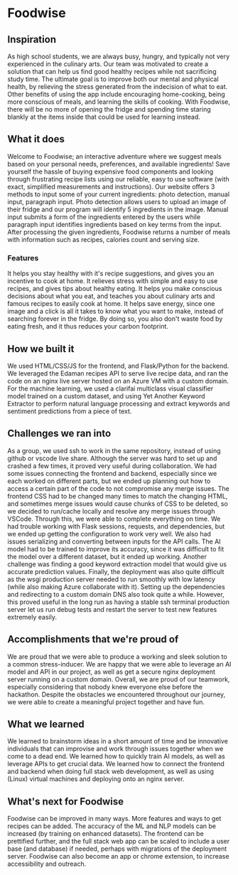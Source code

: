 # Foodwise

## Inspiration

As high school students, we are always busy, hungry, and typically not very experienced in the culinary arts. Our team was motivated to create a solution that can help us find good healthy recipes while not sacrificing study time. The ultimate goal is to improve both our mental and physical health, by relieving the stress generated from the indecision of what to eat. Other benefits of using the app include encouraging home-cooking, being more conscious of meals, and learning the skills of cooking. With Foodwise, there will be no more of opening the fridge and spending time staring blankly at the items inside that could be used for learning instead.

## What it does

Welcome to Foodwise; an interactive adventure where we suggest meals based on your personal needs, preferences, and available ingredients! Save yourself the hassle of buying expensive food components and looking through frustrating recipe lists using our reliable, easy to use software (with exact, simplified measurements and instructions). Our website offers 3 methods to input some of your current ingredients: photo detection, manual input, paragraph input. Photo detection allows users to upload an image of their fridge and our program will identify 5 ingredients in the image. Manual input submits a form of the ingredients entered by the users while paragraph input identifies ingredients based on key terms from the input. After processing the given ingredients, Foodwise returns a number of meals with information such as recipes, calories count and serving size.

### Features
It helps you stay healthy with it's recipe suggestions, and gives you an incentive to cook at home. It relieves stress with simple and easy to use recipes, and gives tips about healthy eating. It helps you make conscious decisions about what you eat, and teaches you about culinary arts and famous recipes to easily cook at home. It helps save energy, since one image and a click is all it takes to know what you want to make, instead of searching forever in the fridge. By doing so, you also don't waste food by eating fresh, and it thus reduces your carbon footprint. 

## How we built it

We used HTML/CSS/JS for the frontend, and Flask/Python for the backend. We leveraged the Edaman recipes API to serve live recipe data, and ran the code on an nginx live server hosted on an Azure VM with a custom domain. For the machine learning, we used a clarifai multiclass visual classifier model trained on a custom dataset, and using Yet Another Keyword Extractor to perform natural language processing and extract keywords and sentiment predictions from a piece of text. 

## Challenges we ran into

As a group, we used ssh to work in the same repository, instead of using github or vscode live share. Although the server was hard to set up and crashed a few times, it proved very useful during collaboration. We had some issues connecting the frontend and backend, especially since we each worked on different parts, but we ended up planning out how to access a certain part of the code to not compromise any merge issues. 
The frontend CSS had to be changed many times to match the changing HTML, and sometimes merge issues would cause chunks of CSS to be deleted, so we decided to run/cache locally and resolve any merge issues through VSCode. Through this, we were able to complete everything on time. 
We had trouble working with Flask sessions, requests, and dependencies, but we ended up getting the configuration to work very well. We also had issues serializing and converting between inputs for the API calls. 
The AI model had to be trained to improve its accuracy, since it was difficult to fit the model over a different dataset, but it ended up working. Another challenge was finding a good keyword extraction model that would give us accurate prediction values. 
Finally, the deployment was also quite difficult as the wsgi production server needed to run smoothly with low latency (while also making Azure collaborate with it). Setting up the dependencies and redirecting to a custom domain DNS also took quite a while. However, this proved useful in the long run as having a stable ssh terminal production server let us run debug tests and restart the server to test new features extremely easily. 

## Accomplishments that we're proud of

We are proud that we were able to produce a working and sleek solution to a common stress-inducer. We are happy that we were able to leverage an AI model and API in our project, as well as get a secure nginx deployment server running on a custom domain. 
Overall, we are proud of our teamwork, especially considering that nobody knew everyone else before the hackathon. Despite the obstacles we encountered throughout our journey, we were able to create a meaningful project together and have fun.

## What we learned

We learned to brainstorm ideas in a short amount of time and be innovative individuals that can improvise and work through issues together when we come to a dead end. We learned how to quickly train AI models, as well as leverage APIs to get crucial data. We learned how to connect the frontend and backend when doing full stack web development, as well as using (Linux) virtual machines and deploying onto an nginx server. 

## What's next for Foodwise

Foodwise can be improved in many ways. More features and ways to get recipes can be added. The accuracy of the ML and NLP models can be increased (by training on enhanced datasets). The frontend can be prettified further, and the full stack web app can be scaled to include a user base (and database) if needed, perhaps with migrations of the deployment server. Foodwise can also become an app or chrome extension, to increase accessibility and outreach. 

